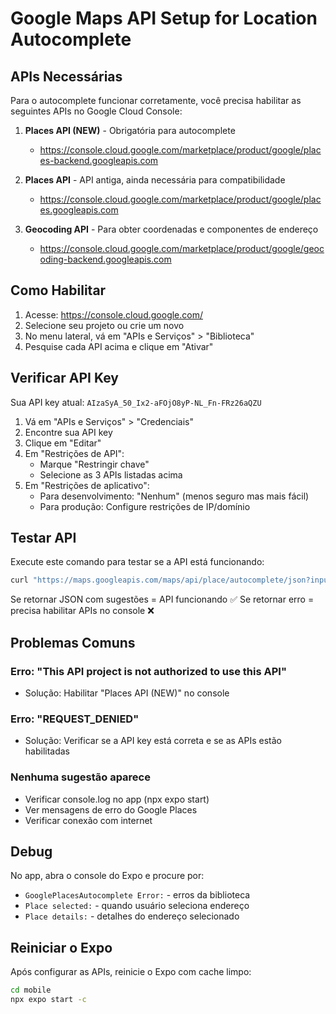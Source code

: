 # Google Maps API Setup for Location Autocomplete

## APIs Necessárias

Para o autocomplete funcionar corretamente, você precisa habilitar as seguintes APIs no Google Cloud Console:

1. **Places API (NEW)** - Obrigatória para autocomplete
   - https://console.cloud.google.com/marketplace/product/google/places-backend.googleapis.com

2. **Places API** - API antiga, ainda necessária para compatibilidade
   - https://console.cloud.google.com/marketplace/product/google/places.googleapis.com

3. **Geocoding API** - Para obter coordenadas e componentes de endereço
   - https://console.cloud.google.com/marketplace/product/google/geocoding-backend.googleapis.com

## Como Habilitar

1. Acesse: https://console.cloud.google.com/
2. Selecione seu projeto ou crie um novo
3. No menu lateral, vá em "APIs e Serviços" > "Biblioteca"
4. Pesquise cada API acima e clique em "Ativar"

## Verificar API Key

Sua API key atual: `AIzaSyA_50_Ix2-aFOjO8yP-NL_Fn-FRz26aQZU`

1. Vá em "APIs e Serviços" > "Credenciais"
2. Encontre sua API key
3. Clique em "Editar"
4. Em "Restrições de API":
   - Marque "Restringir chave"
   - Selecione as 3 APIs listadas acima
5. Em "Restrições de aplicativo":
   - Para desenvolvimento: "Nenhum" (menos seguro mas mais fácil)
   - Para produção: Configure restrições de IP/domínio

## Testar API

Execute este comando para testar se a API está funcionando:

```bash
curl "https://maps.googleapis.com/maps/api/place/autocomplete/json?input=av+paulista&key=AIzaSyA_50_Ix2-aFOjO8yP-NL_Fn-FRz26aQZU&language=pt-BR&components=country:br"
```

Se retornar JSON com sugestões = API funcionando ✅
Se retornar erro = precisa habilitar APIs no console ❌

## Problemas Comuns

### Erro: "This API project is not authorized to use this API"
- Solução: Habilitar "Places API (NEW)" no console

### Erro: "REQUEST_DENIED"
- Solução: Verificar se a API key está correta e se as APIs estão habilitadas

### Nenhuma sugestão aparece
- Verificar console.log no app (npx expo start)
- Ver mensagens de erro do Google Places
- Verificar conexão com internet

## Debug

No app, abra o console do Expo e procure por:
- `GooglePlacesAutocomplete Error:` - erros da biblioteca
- `Place selected:` - quando usuário seleciona endereço
- `Place details:` - detalhes do endereço selecionado

## Reiniciar o Expo

Após configurar as APIs, reinicie o Expo com cache limpo:

```bash
cd mobile
npx expo start -c
```
